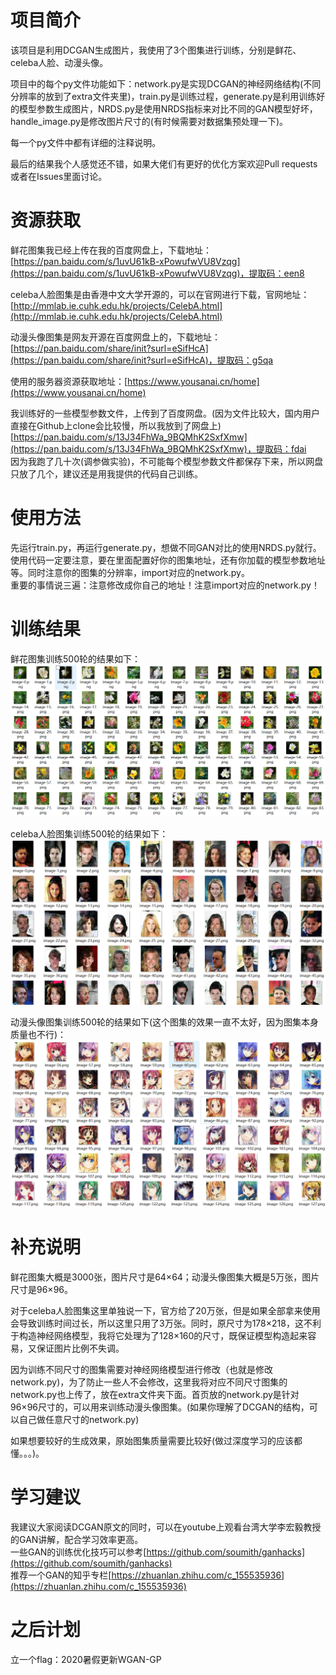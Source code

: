 # 项目简介
该项目是利用DCGAN生成图片，我使用了3个图集进行训练，分别是鲜花、celeba人脸、动漫头像。 

项目中的每个py文件功能如下：network.py是实现DCGAN的神经网络结构(不同分辨率的放到了extra文件夹里)，train.py是训练过程，generate.py是利用训练好的模型参数生成图片，NRDS.py是使用NRDS指标来对比不同的GAN模型好坏，handle_image.py是修改图片尺寸的(有时候需要对数据集预处理一下)。 

每一个py文件中都有详细的注释说明。

最后的结果我个人感觉还不错，如果大佬们有更好的优化方案欢迎Pull requests或者在Issues里面讨论。

# 资源获取
鲜花图集我已经上传在我的百度网盘上，下载地址：[https://pan.baidu.com/s/1uvU61kB-xPowufwVU8Vzqg](https://pan.baidu.com/s/1uvU61kB-xPowufwVU8Vzqg)，提取码：een8  

celeba人脸图集是由香港中文大学开源的，可以在官网进行下载，官网地址：[http://mmlab.ie.cuhk.edu.hk/projects/CelebA.html](http://mmlab.ie.cuhk.edu.hk/projects/CelebA.html)  

动漫头像图集是网友开源在百度网盘上的，下载地址：[https://pan.baidu.com/share/init?surl=eSifHcA](https://pan.baidu.com/share/init?surl=eSifHcA)，提取码：g5qa  

使用的服务器资源获取地址：[https://www.yousanai.cn/home](https://www.yousanai.cn/home)

我训练好的一些模型参数文件，上传到了百度网盘。(因为文件比较大，国内用户直接在Github上clone会比较慢，所以我放到了网盘上)  
[https://pan.baidu.com/s/13J34FhWa_9BQMhK2SxfXmw](https://pan.baidu.com/s/13J34FhWa_9BQMhK2SxfXmw)，提取码：fdai  
因为我跑了几十次(调参做实验)，不可能每个模型参数文件都保存下来，所以网盘只放了几个，建议还是用我提供的代码自己训练。

# 使用方法
先运行train.py，再运行generate.py，想做不同GAN对比的使用NRDS.py就行。  
使用代码一定要注意，要在里面配置好你的图集地址，还有你加载的模型参数地址等。同时注意你的图集的分辨率，import对应的network.py。  
重要的事情说三遍：注意修改成你自己的地址！注意import对应的network.py！  

# 训练结果
鲜花图集训练500轮的结果如下：
![](./images/flowers-500.PNG)

celeba人脸图集训练500轮的结果如下：
![](./images/celeba-500.PNG)

动漫头像图集训练500轮的结果如下(这个图集的效果一直不太好，因为图集本身质量也不行)：
![](./images/cartoon-500.PNG)

# 补充说明   
鲜花图集大概是3000张，图片尺寸是64×64；动漫头像图集大概是5万张，图片尺寸是96×96。  

对于celeba人脸图集这里单独说一下，官方给了20万张，但是如果全部拿来使用会导致训练时间过长，所以这里只用了3万张。同时，原尺寸为178×218，这不利于构造神经网络模型，我将它处理为了128×160的尺寸，既保证模型构造起来容易，又保证图片比例不失调。  

因为训练不同尺寸的图集需要对神经网络模型进行修改（也就是修改network.py)，为了防止一些人不会修改，这里我将对应不同尺寸图集的network.py也上传了，放在extra文件夹下面。首页放的network.py是针对96×96尺寸的，可以用来训练动漫头像图集。(如果你理解了DCGAN的结构，可以自己做任意尺寸的network.py)  

如果想要较好的生成效果，原始图集质量需要比较好(做过深度学习的应该都懂。。。)。  

# 学习建议
我建议大家阅读DCGAN原文的同时，可以在youtube上观看台湾大学李宏毅教授的GAN讲解，配合学习效率更高。  
一些GAN的训练优化技巧可以参考[https://github.com/soumith/ganhacks](https://github.com/soumith/ganhacks)  
推荐一个GAN的知乎专栏[https://zhuanlan.zhihu.com/c_155535936](https://zhuanlan.zhihu.com/c_155535936)

# 之后计划
立一个flag：2020暑假更新WGAN-GP

